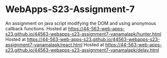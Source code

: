 # WebApps-S23-Assignment-7
An assignment on java script modifying the DOM and using anonymous callback functions.
Hosted at https://44-563-web-apps-s23.github.io/44563-webapps-s23-assignment7-vanamalapk/hunter.html
Hosted at https://44-563-web-apps-s23.github.io/44563-webapps-s23-assignment7-vanamalapk/react.html
Hosted at https://44-563-web-apps-s23.github.io/44563-webapps-s23-assignment7-vanamalapk/delay.html